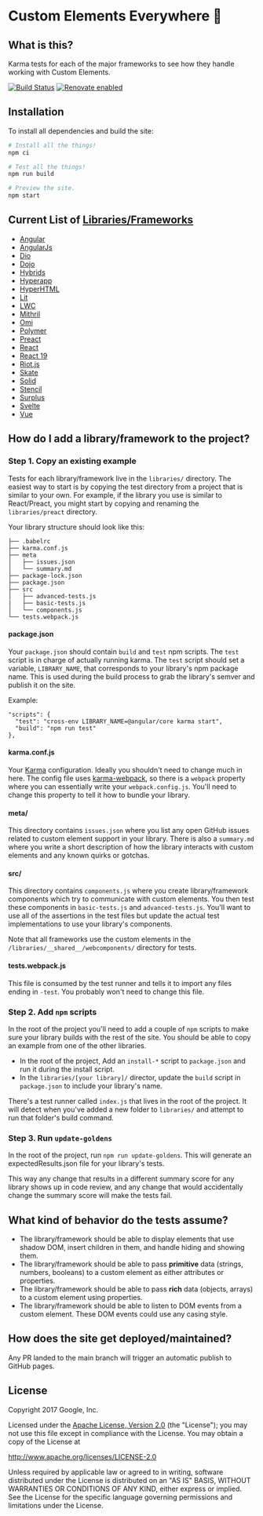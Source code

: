 # Custom Elements Everywhere 🍻

## What is this?

Karma tests for each of the major frameworks to see how they handle working
with Custom Elements.

[![Build Status](https://travis-ci.org/webcomponents/custom-elements-everywhere.svg?branch=master)](https://travis-ci.org/webcomponents/custom-elements-everywhere)
[![Renovate enabled](https://img.shields.io/badge/renovate-enabled-brightgreen.svg)](https://renovateapp.com/)

## Installation

To install all dependencies and build the site:

```bash
# Install all the things!
npm ci

# Test all the things!
npm run build

# Preview the site.
npm start
```

## Current List of [Libraries/Frameworks](https://github.com/webcomponents/custom-elements-everywhere/tree/master/libraries)
- [Angular](https://github.com/webcomponents/custom-elements-everywhere/tree/master/libraries/angular)
- [AngularJs](https://github.com/webcomponents/custom-elements-everywhere/tree/master/libraries/angularjs)
- [Dio](https://github.com/webcomponents/custom-elements-everywhere/tree/master/libraries/dio)
- [Dojo](https://github.com/webcomponents/custom-elements-everywhere/tree/master/libraries/dojo)
- [Hybrids](https://github.com/webcomponents/custom-elements-everywhere/tree/master/libraries/hybrids)
- [Hyperapp](https://github.com/webcomponents/custom-elements-everywhere/tree/master/libraries/hyperapp)
- [HyperHTML](https://github.com/webcomponents/custom-elements-everywhere/tree/master/libraries/hyperhtml)
- [Lit](https://github.com/webcomponents/custom-elements-everywhere/tree/master/libraries/lit)
- [LWC](https://github.com/webcomponents/custom-elements-everywhere/tree/master/libraries/lwc)
- [Mithril](https://github.com/webcomponents/custom-elements-everywhere/tree/master/libraries/mithril)
- [Omi](https://github.com/webcomponents/custom-elements-everywhere/tree/master/libraries/omi)
- [Polymer](https://github.com/webcomponents/custom-elements-everywhere/tree/master/libraries/polymer)
- [Preact](https://github.com/webcomponents/custom-elements-everywhere/tree/master/libraries/preact)
- [React](https://github.com/webcomponents/custom-elements-everywhere/tree/master/libraries/react)
- [React 19](https://github.com/webcomponents/custom-elements-everywhere/tree/master/libraries/react-19)
- [Riot.js](https://github.com/webcomponents/custom-elements-everywhere/tree/master/libraries/riot)
- [Skate](https://github.com/webcomponents/custom-elements-everywhere/tree/master/libraries/skate)
- [Solid](https://github.com/webcomponents/custom-elements-everywhere/tree/master/libraries/solid)
- [Stencil](https://github.com/webcomponents/custom-elements-everywhere/tree/master/libraries/stencil)
- [Surplus](https://github.com/webcomponents/custom-elements-everywhere/tree/master/libraries/surplus)
- [Svelte](https://github.com/webcomponents/custom-elements-everywhere/tree/master/libraries/svelte)
- [Vue](https://github.com/webcomponents/custom-elements-everywhere/tree/master/libraries/vue)

## How do I add a library/framework to the project?

### Step 1. Copy an existing example

Tests for each library/framework live in the `libraries/` directory. The easiest
way to start is by copying the test directory from a project that is similar to
your own. For example, if the library you use is similar to React/Preact, you
might start by copying and renaming the `libraries/preact` directory.

Your library structure should look like this:

```
├── .babelrc
├── karma.conf.js
├── meta
│   ├── issues.json
│   └── summary.md
├── package-lock.json
├── package.json
├── src
│   ├── advanced-tests.js
|   ├── basic-tests.js
│   └── components.js
└── tests.webpack.js
```

#### package.json

Your `package.json` should contain `build` and `test` npm scripts.
The `test` script is in charge of actually running karma.
The `test` script should set a variable, `LIBRARY_NAME`, that corresponds to
your library's npm package name. This is used during the build process to
grab the library's semver and publish it on the site.

Example:
```
"scripts": {
  "test": "cross-env LIBRARY_NAME=@angular/core karma start",
  "build": "npm run test"
},
```

#### karma.conf.js

Your [Karma](https://karma-runner.github.io/1.0/index.html) configuration.
Ideally you shouldn't need to change much in here. The config file uses
[karma-webpack](https://github.com/webpack-contrib/karma-webpack), so there is
a `webpack` property where you can essentially write your `webpack.config.js`.
You'll need to change this property to tell it how to bundle your library.

#### meta/

This directory contains `issues.json` where you list any open GitHub issues
related to custom element support in your library. There is also a `summary.md`
where you write a short description of how the library interacts with custom
elements and any known quirks or gotchas.

#### src/

This directory contains `components.js` where you create library/framework
components which try to communicate with custom elements. You then test these
components in `basic-tests.js` and `advanced-tests.js`. You'll want to use all
of the assertions in the test files but update the actual test implementations
to use your library's components.

Note that all frameworks use the custom elements in the
`/libraries/__shared__/webcomponents/` directory for tests.

#### tests.webpack.js

This file is consumed by the test runner and tells it to import any files ending
in `-test`. You probably won't need to change this file.

### Step 2. Add `npm` scripts

In the root of the project you'll need to add a couple of `npm` scripts to make
sure your library builds with the rest of the site. You should be able to copy
an example from one of the other libraries.

- In the root of the project, Add an `install-*` script to `package.json` and run it during the install script.
- In the `libraries/[your library]/` director, update the `build` script in
  `package.json` to include your library's name.

There's a test runner called `index.js` that lives in the root of the project.
It will detect when you've added a new folder to `libraries/` and attempt to
run that folder's build command.

### Step 3. Run `update-goldens`

In the root of the project, run `npm run update-goldens`. This will generate
an expectedResults.json file for your library's tests.

This way any change that results in a different summary score for any library
shows up in code review, and any change that would accidentally change the
summary score will make the tests fail.

## What kind of behavior do the tests assume?

- The library/framework should be able to display elements that use shadow DOM,
  insert children in them, and handle hiding and showing them.
- The library/framework should be able to pass **primitive** data (strings,
  numbers, booleans) to a custom element as either attributes or properties.
- The library/framework should be able to pass **rich** data (objects, arrays)
  to a custom element using properties.
- The library/framework should be able to listen to DOM events from a custom
  element. These DOM events could use any casing style.

## How does the site get deployed/maintained?

Any PR landed to the main branch will trigger an automatic publish to GitHub
pages.

## License

Copyright 2017 Google, Inc.

Licensed under the [Apache License, Version 2.0](LICENSE) (the "License");
you may not use this file except in compliance with the License. You may
obtain a copy of the License at

  http://www.apache.org/licenses/LICENSE-2.0

Unless required by applicable law or agreed to in writing, software
distributed under the License is distributed on an "AS IS" BASIS,
WITHOUT WARRANTIES OR CONDITIONS OF ANY KIND, either express or implied.
See the License for the specific language governing permissions and
limitations under the License.
